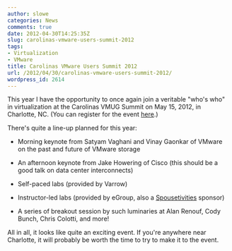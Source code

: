 ```yaml
---
author: slowe
categories: News
comments: true
date: 2012-04-30T14:25:35Z
slug: carolinas-vmware-users-summit-2012
tags:
- Virtualization
- VMware
title: Carolinas VMware Users Summit 2012
url: /2012/04/30/carolinas-vmware-users-summit-2012/
wordpress_id: 2614
---
```


This year I have the opportunity to once again join a veritable "who's who" in virtualization at the Carolinas VMUG Summit on May 15, 2012, in Charlotte, NC. (You can register for the event [here](http://www.vmug.com/e/in/eid=330).)

There's quite a line-up planned for this year:

* Morning keynote from Satyam Vaghani and Vinay Gaonkar of VMware on the past and future of VMware storage

* An afternoon keynote from Jake Howering of Cisco (this should be a good talk on data center interconnects)

* Self-paced labs (provided by Varrow)

* Instructor-led labs (provided by eGroup, also a [Spousetivities](http://spousetivities.com/) sponsor)

* A series of breakout session by such luminaries at Alan Renouf, Cody Bunch, Chris Colotti, and more!

All in all, it looks like quite an exciting event. If you're anywhere near Charlotte, it will probably be worth the time to try to make it to the event.
